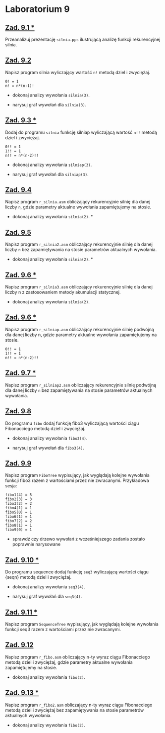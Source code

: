 # Laboratorium 9

## [Zad. 9.1 *]()

Przeanalizuj prezentację `silnia.pps` ilustrującą analizę funkcji rekurencyjnej silnia.

## [Zad. 9.2]()

Napisz program silnia wyliczający wartość `n!` metodą dziel i zwyciężaj. 
```
0! = 1
n! = n*(n-1)!
```

- dokonaj analizy wywołania `silnia(3)`.

- narysuj graf wywołań dla `silnia(3)`.

## [Zad. 9.3 *]()

Dodaj do programu `silnia` funkcję silniap wyliczającą wartość `n!!` metodą dziel i zwyciężaj.
```
0!! = 1
1!! = 1
n!! = n*(n-2)!!
```

- dokonaj analizy wywołania `silniap(3)`.

- narysuj graf wywołań dla `silniap(3)`.

## [Zad. 9.4]()

Napisz program `r_silnia.asm` obliczający rekurencyjnie silnię dla danej liczby `n`, gdzie parametry aktualne wywołania zapamiętujemy na stosie.

- dokonaj analizy wywołania `silnia(2)`. *

## [Zad. 9.5]()

Napisz program `r_silnia2.asm` obliczający rekurencyjnie silnię dla danej liczby `n` bez zapamiętywania na stosie parametrów aktualnych wywołania.

- dokonaj analizy wywołania `silnia(2)`. *

## [Zad. 9.6 *]()

Napisz program `r_silnia3.asm` obliczający rekurencyjnie silnię dla danej liczby n z zastosowaniem metody akumulacji statycznej.

- dokonaj analizy wywołania `silnia(2)`.

## [Zad. 9.6 *]()

Napisz program `r_silniap.asm` obliczający rekurencyjnie silnię podwójną dla danej liczby n, gdzie parametry aktualne wywołania zapamiętujemy na stosie.
```
0!! = 1
1!! = 1
n!! = n*(n-2)!!
```
## [Zad. 9.7 *]()

Napisz program `r_silniap2.asm` obliczający rekurencyjnie silnię podwójną dla danej liczby `n` bez zapamiętywania na stosie parametrów aktualnych wywołania.

## [Zad. 9.8]()

Do programu `fibo` dodaj funkcję fibo3 wyliczającą wartości ciągu Fibonacciego metodą dziel i zwyciężaj. 
	
- dokonaj analizy wywołania `fibo3(4)`.

- narysuj graf wywołań dla `fibo3(4)`.

## [Zad. 9.9]()

Napisz program `FiboTree` wypisujący, jak wyglądają kolejne wywołania funkcji fibo3 razem z wartościami przez nie zwracanymi. Przykładowa sesja:
```
fibo1(4) = 5
fibo2(3) = 3
fibo3(2) = 2
fibo4(1) = 1
fibo5(0) = 1
fibo6(1) = 1
fibo7(2) = 2
fibo8(1) = 1
fibo9(0) = 1
```

- sprawdź czy drzewo wywołań z wcześniejszego zadania zostało poprawnie narysowane

## [Zad. 9.10 *]()

Do programu sequence dodaj funkcję `seq3` wyliczającą wartości ciągu {seqn} metodą dziel i zwyciężaj.

- dokonaj analizy wywołania `seq3(4)`.

- narysuj graf wywołań dla `seq3(4)`.

## [Zad. 9.11 *]()

Napisz program `SequenceTree` wypisujący, jak wyglądają kolejne wywołania funkcji seq3 razem z wartościami przez nie zwracanymi. 

## [Zad. 9.12]()

Napisz program `r_fibo.asm` obliczający n-ty wyraz ciągu Fibonacciego metodą dziel i zwyciężaj, gdzie parametry aktualne wywołania zapamiętujemy na stosie.

- dokonaj analizy wywołania `fibo(2)`.

## [Zad. 9.13 *]()

Napisz program `r_fibo2.asm` obliczający n-ty wyraz ciągu Fibonacciego metodą dziel i zwyciężaj bez zapamiętywania na stosie parametrów aktualnych wywołania.

- dokonaj analizy wywołania `fibo(2)`.
